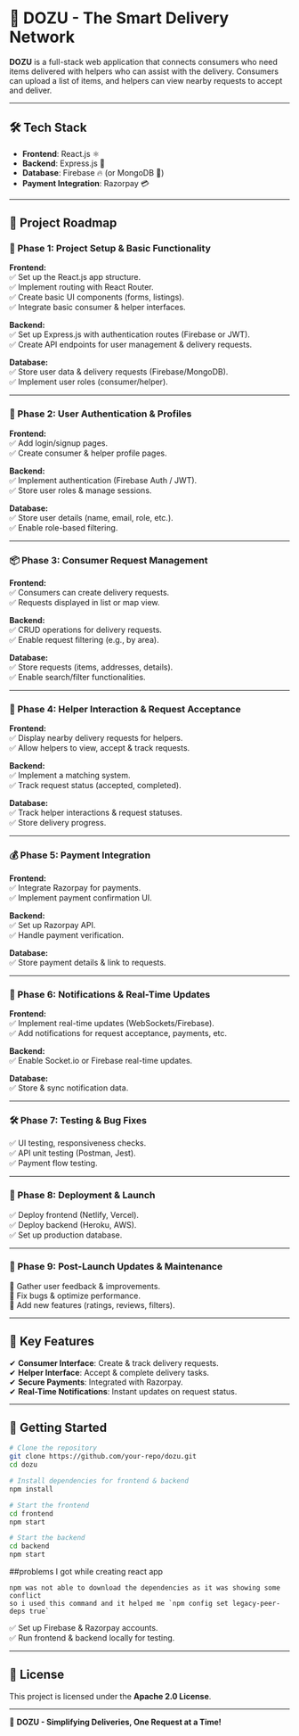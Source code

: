 # 🚀 DOZU - The Smart Delivery Network  

**DOZU** is a full-stack web application that connects consumers who need items delivered with helpers who can assist with the delivery. Consumers can upload a list of items, and helpers can view nearby requests to accept and deliver.  

---
## 🛠 Tech Stack  
- **Frontend**: React.js ⚛️  
- **Backend**: Express.js 🚀  
- **Database**: Firebase 🔥 (or MongoDB 🍃)  
- **Payment Integration**: Razorpay 💳  

---
## 📌 Project Roadmap  

### 🏁 Phase 1: Project Setup & Basic Functionality  
**Frontend:**  
✅ Set up the React.js app structure.  
✅ Implement routing with React Router.  
✅ Create basic UI components (forms, listings).  
✅ Integrate basic consumer & helper interfaces.  

**Backend:**  
✅ Set up Express.js with authentication routes (Firebase or JWT).  
✅ Create API endpoints for user management & delivery requests.  

**Database:**  
✅ Store user data & delivery requests (Firebase/MongoDB).  
✅ Implement user roles (consumer/helper).  

---
### 🔐 Phase 2: User Authentication & Profiles  
**Frontend:**  
✅ Add login/signup pages.  
✅ Create consumer & helper profile pages.  

**Backend:**  
✅ Implement authentication (Firebase Auth / JWT).  
✅ Store user roles & manage sessions.  

**Database:**  
✅ Store user details (name, email, role, etc.).  
✅ Enable role-based filtering.  

---
### 📦 Phase 3: Consumer Request Management  
**Frontend:**  
✅ Consumers can create delivery requests.  
✅ Requests displayed in list or map view.  

**Backend:**  
✅ CRUD operations for delivery requests.  
✅ Enable request filtering (e.g., by area).  

**Database:**  
✅ Store requests (items, addresses, details).  
✅ Enable search/filter functionalities.  

---
### 🤝 Phase 4: Helper Interaction & Request Acceptance  
**Frontend:**  
✅ Display nearby delivery requests for helpers.  
✅ Allow helpers to view, accept & track requests.  

**Backend:**  
✅ Implement a matching system.  
✅ Track request status (accepted, completed).  

**Database:**  
✅ Track helper interactions & request statuses.  
✅ Store delivery progress.  

---
### 💰 Phase 5: Payment Integration  
**Frontend:**  
✅ Integrate Razorpay for payments.  
✅ Implement payment confirmation UI.  

**Backend:**  
✅ Set up Razorpay API.  
✅ Handle payment verification.  

**Database:**  
✅ Store payment details & link to requests.  

---
### 🔔 Phase 6: Notifications & Real-Time Updates  
**Frontend:**  
✅ Implement real-time updates (WebSockets/Firebase).  
✅ Add notifications for request acceptance, payments, etc.  

**Backend:**  
✅ Enable Socket.io or Firebase real-time updates.  

**Database:**  
✅ Store & sync notification data.  

---
### 🛠 Phase 7: Testing & Bug Fixes  
✅ UI testing, responsiveness checks.  
✅ API unit testing (Postman, Jest).  
✅ Payment flow testing.  

---
### 🚀 Phase 8: Deployment & Launch  
✅ Deploy frontend (Netlify, Vercel).  
✅ Deploy backend (Heroku, AWS).  
✅ Set up production database.  

---
### 🔄 Phase 9: Post-Launch Updates & Maintenance  
🔹 Gather user feedback & improvements.  
🔹 Fix bugs & optimize performance.  
🔹 Add new features (ratings, reviews, filters).  

---
## 🌟 Key Features  
✔ **Consumer Interface**: Create & track delivery requests.  
✔ **Helper Interface**: Accept & complete delivery tasks.  
✔ **Secure Payments**: Integrated with Razorpay.  
✔ **Real-Time Notifications**: Instant updates on request status.  

---
## 🚀 Getting Started  
```sh
# Clone the repository
git clone https://github.com/your-repo/dozu.git
cd dozu

# Install dependencies for frontend & backend
npm install  

# Start the frontend
cd frontend
npm start

# Start the backend
cd backend
npm start
```

##problems I got while creating react app
  ```
  npm was not able to download the dependencies as it was showing some conflict
  so i used this command and it helped me `npm config set legacy-peer-deps true`
  ```
✅ Set up Firebase & Razorpay accounts.  
✅ Run frontend & backend locally for testing.  

---
## 📜 License  
This project is licensed under the **Apache 2.0 License**.  

---
🚀 **DOZU - Simplifying Deliveries, One Request at a Time!**  
